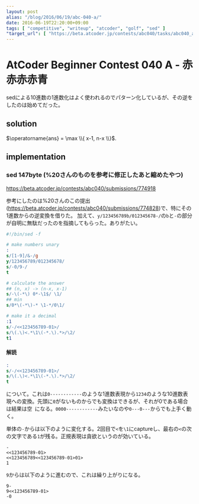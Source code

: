 ```yaml
---
layout: post
alias: "/blog/2016/06/19/abc-040-a/"
date: 2016-06-19T22:20:00+09:00
tags: [ "competitive", "writeup", "atcoder", "golf", "sed" ]
"target_url": [ "https://beta.atcoder.jp/contests/abc040/tasks/abc040_a" ]
---
```


# AtCoder Beginner Contest 040 A - 赤赤赤赤青

sedによる$10$進数の$1$進数化はよく使われるのでパターン化しているが、その逆をしたのは始めてだった。

## solution

$\operatorname{ans} = \max \\{ x-1, n-x \\}$.

## implementation

### sed 147byte (%20さんのものを参考に修正したあと縮めたやつ)

<https://beta.atcoder.jp/contests/abc040/submissions/774918>

参考にしたのは%20さんのこの提出(<https://beta.atcoder.jp/contests/abc040/submissions/774828>)で、特にその$1$進数からの逆変換を借りた。
加えて、`y/123456789b/012345678-/`の`b`と`-`の部分が自明に無駄だったのを指摘してもらった。ありがたい。

``` sed
#!/bin/sed -f

# make numbers unary
:
s/[1-9]/&-/g
y/123456789/012345678/
s/-0/9-/
t

# calculate the answer
## (n, x) -> (n-x, x-1)
s/-\(-*\) 0*-\1$/ \1/
## min
s/0*\(-*\)-* \1-*/0\1/

# make it a decimal
:1
s/-/<<123456789-01>/
s/\(.\)<.*\1\(-*.\).*>/\2/
t1
```

#### 解読

``` sed
:
s/-/<<123456789-01>/
s/\(.\)<.*\1\(-*.\).*>/\2/
t
```

について。これは`0------------`のような$1$進数表現から`1234`のような$10$進数表現への変換。先頭に`0`がないものからでも変換はできるが、それが$0$である場合は結果は空` `になる。`0000------------`みたいなのや`0---0---`からでも上手く動く。

単体の`-`からは以下のように変化する。$2$回目で`<`を`\1`にcaptureし、最右の`<`の次の文字である`1`が残る。正規表現は貪欲というのが効いている。

```
-
<<123456789-01>
<<123456789<<123456789-01>01>
1
```

`9`からは以下のように進むので、これは繰り上がりになる。

```
9-
9<<123456789-01>
-0
```
